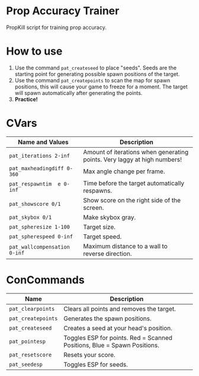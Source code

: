 # Prop Accuracy Trainer
PropKill script for training prop accuracy.

# How to use
1. Use the command `pat_createseed` to place "seeds". Seeds are the starting point for generating possible spawn positions of the target.<br />
2. Use the command `pat_createpoints` to scan the map for spawn positions, this will cause your game to freeze for a moment. The target will spawn automatically after generating the points.
3. **Practice!**

# CVars
| Name and Values | Description |
| --- | --- |
|`pat_iterations 2-inf`|Amount of iterations when generating points. Very laggy at high numbers!|
|`pat_maxheadingdiff 0-360`|Max angle change per frame.|
|`pat_respawntim  e 0-inf`|Time before the target automatically respawns.|
|`pat_showscore 0/1`|Show score on the right side of the screen.|
|`pat_skybox 0/1`|Make skybox gray.|
|`pat_spheresize 1-100`|Target size.|
|`pat_spherespeed 0-inf`|Target speed.|
|`pat_wallcompensation 0-inf`|Maximum distance to a wall to reverse direction.|

# ConCommands
| Name | Description |
| --- | --- |
|`pat_clearpoints`|Clears all points and removes the target.|
|`pat_createpoints`|Generates the spawn positions.|
|`pat_createseed`|Creates a seed at your head's position.|
|`pat_pointesp`|Toggles ESP for points. Red = Scanned Positions, Blue = Spawn Positions.|
|`pat_resetscore`|Resets your score.|
|`pat_seedesp`|Toggles ESP for seeds.|